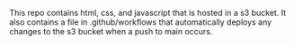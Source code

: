 This repo contains html, css, and javascript that is hosted in a s3 bucket. It also contains a file in .github/workflows that automatically deploys any changes to the s3 bucket when a push to main occurs.
